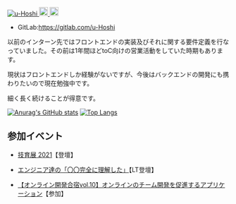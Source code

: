 <!-- # I'm u-Hoshi👋 -->


   
<p align="left"> 
  <a href="https://github.com/u-Hoshi/">
    <img src="https://komarev.com/ghpvc/?username=u-Hoshi" alt="u-Hoshi" />
  </a>
  <a href="http://twitter.com/CertainEngineer">
    <img height="20" src="https://img.shields.io/twitter/follow/CertainEngineer?label=Twitter&logo=twitter&style=flat" />
  </a>
  <a href="http://qiita.com/ToaruEngineer">
    <img height="20" src="https://qiita-badge.apiapi.app/s/ToaruEngineer/posts.svg" />
  </a>
</p>

- GitLab:https://gitlab.com/u-Hoshi

以前のインターン先ではフロントエンドの実装及びそれに関する要件定義を行なっていました。その前は1年間ほどtoC向けの営業活動をしていた時期もあります。

現状はフロントエンドしか経験がないですが、今後はバックエンドの開発にも携わりたいので現在勉強中です。

細く長く続けることが得意です。

<!--  ![](https://github-profile-summary-cards.vercel.app/api/cards/profile-details?username=u-Hoshi&theme=github) -->
[![Anurag's GitHub stats](https://github-readme-stats.vercel.app/api?username=u-Hoshi)](https://github.com/anuraghazra/github-readme-stats)
[![Top Langs](https://github-readme-stats.vercel.app/api/top-langs/?username=u-Hoshi&layout=compact)](https://github.com/anuraghazra/github-readme-stats)

## 参加イベント
- [技育展 2021](https://talent.supporterz.jp/geekten/2021/)【登壇】

- [エンジニア達の「〇〇完全に理解した」](https://easy2.connpass.com/event/226964/)【LT登壇】

- [【オンライン開発合宿vol.10】オンラインのチーム開発を促進するアプリケーション](https://talent.supporterz.jp/events/c69cd6bd-bb32-4c29-9fca-9b6e09f15ebb/?utm_source=next&utm_medium=geekcamp)【参加】


<!--
**u-Hoshi/u-Hoshi** is a ✨ _special_ ✨ repository because its `README.md` (this file) appears on your GitHub profile.

Here are some ideas to get you started:

- 🔭 I’m currently working on ...
- 🌱 I’m currently learning ...
- 👯 I’m looking to collaborate on ...
- 🤔 I’m looking for help with ...
- 💬 Ask me about ...
- 📫 How to reach me: ...
- 😄 Pronouns: ...
- ⚡ Fun fact: ...
-->
